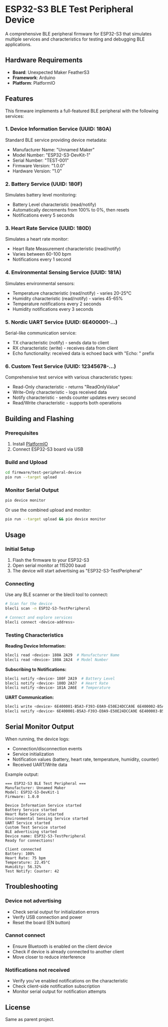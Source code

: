 # ESP32-S3 BLE Test Peripheral Device

A comprehensive BLE peripheral firmware for ESP32-S3 that simulates multiple services and characteristics for testing and debugging BLE applications.

## Hardware Requirements

- **Board**: Unexpected Maker FeatherS3
- **Framework**: Arduino
- **Platform**: PlatformIO

## Features

This firmware implements a full-featured BLE peripheral with the following services:

### 1. Device Information Service (UUID: 180A)
Standard BLE service providing device metadata:
- Manufacturer Name: "Unnamed Maker"
- Model Number: "ESP32-S3-DevKit-1"
- Serial Number: "TEST-001"
- Firmware Version: "1.0.0"
- Hardware Version: "1.0"

### 2. Battery Service (UUID: 180F)
Simulates battery level monitoring:
- Battery Level characteristic (read/notify)
- Automatically decrements from 100% to 0%, then resets
- Notifications every 5 seconds

### 3. Heart Rate Service (UUID: 180D)
Simulates a heart rate monitor:
- Heart Rate Measurement characteristic (read/notify)
- Varies between 60-100 bpm
- Notifications every 1 second

### 4. Environmental Sensing Service (UUID: 181A)
Simulates environmental sensors:
- Temperature characteristic (read/notify) - varies 20-25°C
- Humidity characteristic (read/notify) - varies 45-65%
- Temperature notifications every 2 seconds
- Humidity notifications every 3 seconds

### 5. Nordic UART Service (UUID: 6E400001-...)
Serial-like communication service:
- TX characteristic (notify) - sends data to client
- RX characteristic (write) - receives data from client
- Echo functionality: received data is echoed back with "Echo: " prefix

### 6. Custom Test Service (UUID: 12345678-...)
Comprehensive test service with various characteristic types:
- Read-Only characteristic - returns "ReadOnlyValue"
- Write-Only characteristic - logs received data
- Notify characteristic - sends counter updates every second
- Read/Write characteristic - supports both operations

## Building and Flashing

### Prerequisites
1. Install [PlatformIO](https://platformio.org/)
2. Connect ESP32-S3 board via USB

### Build and Upload
```bash
cd firmware/test-peripheral-device
pio run --target upload
```

### Monitor Serial Output
```bash
pio device monitor
```

Or use the combined upload and monitor:
```bash
pio run --target upload && pio device monitor
```

## Usage

### Initial Setup
1. Flash the firmware to your ESP32-S3
2. Open serial monitor at 115200 baud
3. The device will start advertising as "ESP32-S3-TestPeripheral"

### Connecting
Use any BLE scanner or the blecli tool to connect:

```bash
# Scan for the device
blecli scan -n ESP32-S3-TestPeripheral

# Connect and explore services
blecli connect <device-address>
```

### Testing Characteristics

**Reading Device Information:**
```bash
blecli read <device> 180A 2A29  # Manufacturer Name
blecli read <device> 180A 2A24  # Model Number
```

**Subscribing to Notifications:**
```bash
blecli notify <device> 180F 2A19  # Battery Level
blecli notify <device> 180D 2A37  # Heart Rate
blecli notify <device> 181A 2A6E  # Temperature
```

**UART Communication:**
```bash
blecli write <device> 6E400001-B5A3-F393-E0A9-E50E24DCCA9E 6E400002-B5A3-F393-E0A9-E50E24DCCA9E "Hello"
blecli notify <device> 6E400001-B5A3-F393-E0A9-E50E24DCCA9E 6E400003-B5A3-F393-E0A9-E50E24DCCA9E
```

## Serial Monitor Output

When running, the device logs:
- Connection/disconnection events
- Service initialization
- Notification values (battery, heart rate, temperature, humidity, counter)
- Received UART/Write data

Example output:
```
=== ESP32-S3 BLE Test Peripheral ===
Manufacturer: Unnamed Maker
Model: ESP32-S3-DevKit-1
Firmware: 1.0.0

Device Information Service started
Battery Service started
Heart Rate Service started
Environmental Sensing Service started
UART Service started
Custom Test Service started
BLE advertising started
Device name: ESP32-S3-TestPeripheral
Ready for connections!

Client connected
Battery: 100%
Heart Rate: 75 bpm
Temperature: 22.45°C
Humidity: 56.32%
Test Notify: Counter: 42
```

## Troubleshooting

### Device not advertising
- Check serial output for initialization errors
- Verify USB connection and power
- Reset the board (EN button)

### Cannot connect
- Ensure Bluetooth is enabled on the client device
- Check if device is already connected to another client
- Move closer to reduce interference

### Notifications not received
- Verify you've enabled notifications on the characteristic
- Check client-side notification subscription
- Monitor serial output for notification attempts

## License

Same as parent project.